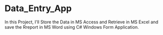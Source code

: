# Data_Entry_App

In this Project, I'll Store the Data in MS Access and Retrieve in MS Excel and save the Rreport in MS Word using C# Windows Form Application.
